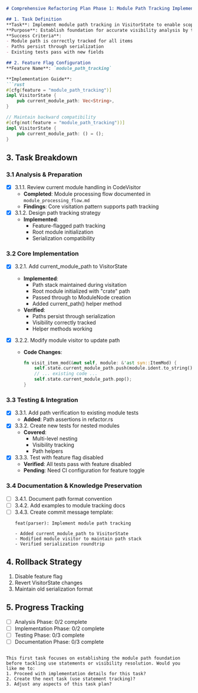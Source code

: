 
```markdown
# Comprehensive Refactoring Plan Phase 1: Module Path Tracking Implementation

## 1. Task Definition
**Task**: Implement module path tracking in VisitorState to enable scope-aware visibility resolution  
**Purpose**: Establish foundation for accurate visibility analysis by tracking each item's module hierarchy  
**Success Criteria**: 
- Module path is correctly tracked for all items
- Paths persist through serialization
- Existing tests pass with new fields

## 2. Feature Flag Configuration
**Feature Name**: `module_path_tracking`

**Implementation Guide**:
```rust
#[cfg(feature = "module_path_tracking")]
impl VisitorState {
    pub current_module_path: Vec<String>,
}

// Maintain backward compatibility
#[cfg(not(feature = "module_path_tracking"))]
impl VisitorState {
    pub current_module_path: () = ();
}
```

## 3. Task Breakdown

### 3.1 Analysis & Preparation
- [x] 3.1.1. Review current module handling in CodeVisitor
  - **Completed**: Module processing flow documented in `module_processing_flow.md`
  - **Findings**: Core visitation pattern supports path tracking
- [x] 3.1.2. Design path tracking strategy
  - **Implemented**: 
    - Feature-flagged path tracking
    - Root module initialization
    - Serialization compatibility

### 3.2 Core Implementation
- [x] 3.2.1. Add current_module_path to VisitorState
  - **Implemented**:
    - Path stack maintained during visitation  
    - Root module initialized with "crate" path
    - Passed through to ModuleNode creation
    - Added current_path() helper method
  - **Verified**: 
    - Paths persist through serialization
    - Visibility correctly tracked
    - Helper methods working

- [x] 3.2.2. Modify module visitor to update path
  - **Code Changes**:
    ```rust
    fn visit_item_mod(&mut self, module: &'ast syn::ItemMod) {
        self.state.current_module_path.push(module.ident.to_string());
        // ... existing code ...
        self.state.current_module_path.pop();
    }
    ```

### 3.3 Testing & Integration
- [x] 3.3.1. Add path verification to existing module tests
  - **Added**: Path assertions in refactor.rs
- [x] 3.3.2. Create new tests for nested modules
  - **Covered**: 
    - Multi-level nesting  
    - Visibility tracking
    - Path helpers
- [x] 3.3.3. Test with feature flag disabled
  - **Verified**: All tests pass with feature disabled
  - **Pending**: Need CI configuration for feature toggle

### 3.4 Documentation & Knowledge Preservation
- [ ] 3.4.1. Document path format convention
- [ ] 3.4.2. Add examples to module tracking docs
- [ ] 3.4.3. Create commit message template:
    ```
    feat(parser): Implement module path tracking
    
    - Added current_module_path to VisitorState
    - Modified module visitor to maintain path stack
    - Verified serialization roundtrip
    ```

## 4. Rollback Strategy
1. Disable feature flag
2. Revert VisitorState changes
3. Maintain old serialization format

## 5. Progress Tracking
- [ ] Analysis Phase: 0/2 complete
- [ ] Implementation Phase: 0/2 complete
- [ ] Testing Phase: 0/3 complete
- [ ] Documentation Phase: 0/3 complete
```

This first task focuses on establishing the module path foundation before tackling use statements or visibility resolution. Would you like me to:
1. Proceed with implementation details for this task?
2. Create the next task (use statement tracking)?
3. Adjust any aspects of this task plan?
